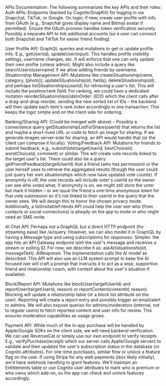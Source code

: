 APIs Documentation: The following summarizes the key APIs and their roles:
Auth APIs: Endpoints (backed by Cognito/SnapKit) for logging in via Snapchat, TikTok, or Google. On login, if new, create user profile with info from OAuth (e.g., Snapchat gives display name and Bitmoji avatar if permitted). Ensure the OAuth process handles token verification securely. Possibly a separate API to link additional accounts (so a user can connect both Snapchat and TikTok for easier friend finding).

User Profile API: GraphQL queries and mutations to get or update profile info. E.g., getUser(id), updateUser(input). This handles profile visibility settings, username changes, etc. It will enforce that one can only update their own profile (unless admin). Might also include a query like searchUsers(username) if we allow adding friends by username.
Situationship Management API: Mutations like createSituationship(name, category, [photo]), updateSituationship(id, fields), deleteSituationship(id), and perhaps listSituationships(userId) for retrieving a user's list. This will include the position/rank field. For ranking, we could have a dedicated mutation reorderSituationships(idsInOrder: [ID]!) which the client calls after a drag-and-drop reorder, sending the new sorted list of IDs – the backend will then update each item's rank index accordingly in one transaction. This keeps the logic simple and on the client side for ordering.

Ranking/Sharing API: (Could be merged with above) – Possibly a convenience query getSituationshipListForShare(userId) that returns the list and maybe a short-lived URL or code to fetch an image for sharing. If we generate images server-side for sharing, an API would handle that (or the client can compose it locally).
Voting/Feedback API: Mutations for friends to submit feedback, e.g., submitVote(targetUserId, bestChoiceId, worstChoiceId, comment) or similar. This will create vote records linked to the target user's list. There could also be a query getFriendFeedback(targetUserId) that a friend (who has permission) or the user herself uses to retrieve the aggregated results (though the user could just query her own situationships which now have updated vote counts). If anonymity is off, the vote records will include voter's userId so the owner can see who voted what; if anonymity is on, we might still store the voter but mark it hidden – or we issue the friend a one-time anonymous token for that vote submission so it's not linked to their userId in the query that the owner sees. We will design this to honor the chosen privacy mode. Additionally, a listInvitableFriends API could help the user see who (from contacts or social connections) is already on the app to invite or who might need an SMS invite.

AI Chat API: Perhaps not a GraphQL but a direct HTTP endpoint (for streaming ease) like /ai/query. However, we can also model it in GraphQL by having a Message type and using subscriptions for responses. Simpler: the app hits an API Gateway endpoint with the user's message and receives a stream or polling ID. For now, we describe it as: askAI(situationshipId, messageText): AIResponse. The implementation calls the AI model as described. This API will also use an LLM system prompt to keep the AI focused (we will craft a prompt that instructs it to act as a wise, supportive friend and relationship coach, with context about the user's situation if available).

Block/Report API: Mutations like blockUser(targetUserId) and reportUser(targetUserId, reason) or reportContent(contentId, reason). Blocking will update a relationship table (or a block list attribute on the user). Reporting will create a report entry and possibly trigger an email/alert to admins. We will also expose queries for admins/moderators (internal, not to regular users) to fetch reported content and user info for review. This ensures moderation capabilities as usage grows.

Payment API: While much of the in-app purchase will be handled by Apple/Google SDKs on the client side, we will need backend verification. We can use RevenueCat or simply use our own endpoint to verify receipts. E.g., verifyPurchase(receipt) which our server calls Apple/Google servers to validate and then updates the user's subscription status in the database (or Cognito attributes). For one-time purchases, similar flow or unlock a feature flag on the user. If using Stripe for any web payments (less likely initially), we'd have webhook handling to grant features. We'll maintain an Entitlements table or use Cognito user attributes to mark who is premium or who owns which add-on, so the app can check and unlock features accordingly.
